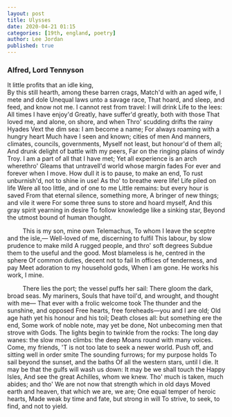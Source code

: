 ```yaml
---
layout: post
title: Ulysses
date: 2020-04-21 01:15
categories: [19th, england, poetry]
author: Lee Jordan
published: true
---
```


<h3>Alfred, Lord Tennyson</h3>

It little profits that an idle king,<br>
By this still hearth, among these barren crags,
Match'd with an aged wife, I mete and dole
Unequal laws unto a savage race,
That hoard, and sleep, and feed, and know not me.
I cannot rest from travel: I will drink
Life to the lees: All times I have enjoy'd
Greatly, have suffer'd greatly, both with those
That loved me, and alone, on shore, and when
Thro' scudding drifts the rainy Hyades
Vext the dim sea: I am become a name;
For always roaming with a hungry heart
Much have I seen and known; cities of men
And manners, climates, councils, governments,
Myself not least, but honour'd of them all;
And drunk delight of battle with my peers,
Far on the ringing plains of windy Troy.
I am a part of all that I have met;
Yet all experience is an arch wherethro'
Gleams that untravell'd world whose margin fades
For ever and forever when I move.
How dull it is to pause, to make an end,
To rust unburnish'd, not to shine in use!
As tho' to breathe were life! Life piled on life
Were all too little, and of one to me
Little remains: but every hour is saved
From that eternal silence, something more,
A bringer of new things; and vile it were
For some three suns to store and hoard myself,
And this gray spirit yearning in desire
To follow knowledge like a sinking star,
Beyond the utmost bound of human thought.

&nbsp;&nbsp;&nbsp;&nbsp;&nbsp;&nbsp;&nbsp;&nbsp;&nbsp;This is my son, mine own Telemachus,
To whom I leave the sceptre and the isle,—
Well-loved of me, discerning to fulfil
This labour, by slow prudence to make mild
A rugged people, and thro' soft degrees
Subdue them to the useful and the good.
Most blameless is he, centred in the sphere
Of common duties, decent not to fail
In offices of tenderness, and pay
Meet adoration to my household gods,
When I am gone. He works his work, I mine.

&nbsp;&nbsp;&nbsp;&nbsp;&nbsp;&nbsp;&nbsp;&nbsp;&nbsp;There lies the port; the vessel puffs her sail:
There gloom the dark, broad seas. My mariners,
Souls that have toil'd, and wrought, and thought with me—
That ever with a frolic welcome took
The thunder and the sunshine, and opposed
Free hearts, free foreheads—you and I are old;
Old age hath yet his honour and his toil;
Death closes all: but something ere the end,
Some work of noble note, may yet be done,
Not unbecoming men that strove with Gods.
The lights begin to twinkle from the rocks:
The long day wanes: the slow moon climbs: the deep
Moans round with many voices. Come, my friends,
'T is not too late to seek a newer world.
Push off, and sitting well in order smite
The sounding furrows; for my purpose holds
To sail beyond the sunset, and the baths
Of all the western stars, until I die.
It may be that the gulfs will wash us down:
It may be we shall touch the Happy Isles,
And see the great Achilles, whom we knew.
Tho' much is taken, much abides; and tho'
We are not now that strength which in old days
Moved earth and heaven, that which we are, we are;
One equal temper of heroic hearts,
Made weak by time and fate, but strong in will
To strive, to seek, to find, and not to yield.
